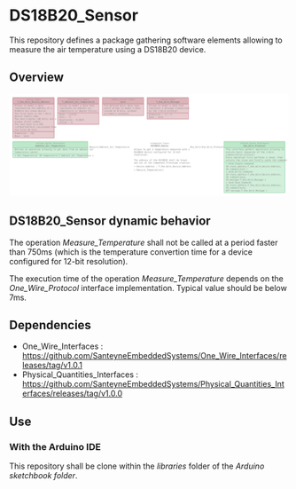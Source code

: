# DS18B20_Sensor

This repository defines a package gathering software elements allowing to
measure the air temperature using a DS18B20 device.

## Overview

![DS18B20_Sensor](doc/DS18B20_Sensor.svg)

## DS18B20_Sensor dynamic behavior

The operation _Measure_Temperature_ shall not be called at a period faster than
750ms (which is the temperature convertion time for a device configured for
12-bit resolution).

The execution time of the operation _Measure_Temperature_ depends on the
_One_Wire_Protocol_ interface implementation. Typical value should be below 7ms.

## Dependencies

* One_Wire_Interfaces : https://github.com/SanteyneEmbeddedSystems/One_Wire_Interfaces/releases/tag/v1.0.1
* Physical_Quantities_Interfaces : https://github.com/SanteyneEmbeddedSystems/Physical_Quantities_Interfaces/releases/tag/v1.0.0

## Use

### With the Arduino IDE

This repository shall be clone within the _libraries_ folder of the _Arduino
sketchbook folder_.
